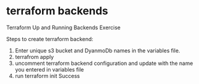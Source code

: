 # terraform backends 
Terraform Up and Running Backends Exercise 

Steps to create terraform backend:
1. Enter unique s3 bucket and DyanmoDb names in the variables file. 
2. terrafrom apply
2. uncomment terraform backend configuration and update with the name you entered in variables file
3. run terraform init
Success


